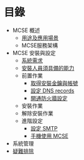 # 目錄
* MCSE 概述
	* [用途及應用場景](overview.md)
	* MCSE服務架構
* MCSE 安裝與設定
	* [系統需求](system_requirement.md)
	* [安裝人員須具備的能力](capability.md)
	* 前置作業
		* [取得安裝金鑰與帳號](prerequisite_key.md)
		* [設定 DNS records](prerequisite_dns.md)
		* [開通防火牆設定](prerequisite_firewall.md)
	* 安裝作業
	* 解除安裝作業
	* 進階設定
		* [設定 SMTP](advanced_smtp.md)
		* [手機使用 MCSE](advanced_mobile.md) 	
* 系統管理
* [疑難排除](troubleshooting.md)